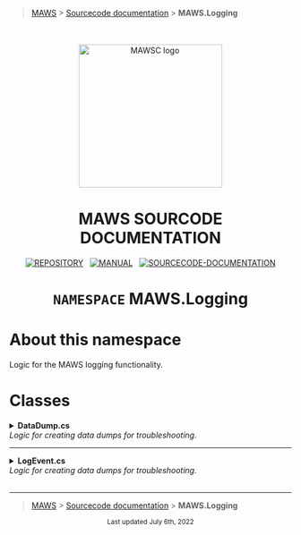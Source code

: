 > [MAWS][1] &gt; [Sourcecode documentation][2] &gt; **MAWS.Logging**

<br>
<br>
<div align="center">
  <img src="../../.github/Logos/maws-logo-web-service-512x256.png" alt="MAWSC logo" width="256">
  <h1> 
    MAWS SOURCODE DOCUMENTATION
  </h1>

  [![REPOSITORY](https://img.shields.io/badge/REPOSITORY-550055?style=for-the-badge)][1]&nbsp;&nbsp;&nbsp;[![MANUAL](https://img.shields.io/badge/MANUAL-550055?style=for-the-badge)][3]&nbsp;&nbsp;&nbsp;[![SOURCECODE-DOCUMENTATION](https://img.shields.io/badge/SOURCECODE%20DOCUMENTATION-8e008e?style=for-the-badge)][2]

</div>

<div align="center">

# **`NAMESPACE`** MAWS.Logging

</div>

# About this namespace

Logic for the MAWS logging functionality.

# Classes

<details>
<summary>
  <b>DataDump.cs</b><br>
  <i>Logic for creating data dumps for troubleshooting.</i>
</summary>

***

### `DataDump()`

Create an data dump logfile.

#### Operation

1. Create a data dump message.
2. Verify the "C:/MAWS/Datadump/" directory exists.
3. Write the data dump message to a local file.

#### Notes

* This method is only used for debugging, and should not be used in production.
* You can use this functionality anywhere by placing the line `Logging.DataDump.WriteDump();` where you want the data dump to take place.
* **\[2]** This is a failsafe to make sure that the "C:/MAWS/Datadump/" exists prior to writing to it.
* **\[3]** The logfile is always written to "C:/MAWS/Datadump/"

</details>

***

<details>
<summary>
  <b>LogEvent.cs</b><br>
  <i>Logic for creating data dumps for troubleshooting.</i>
</summary>

***

### `Trace()`

Create a basic tracing log.

#### Operation

1. Write the tracing information to a local file.

#### Notes

* **\[1]** Since tracing logs are pretty simple, and just have basic data, we'll just pass the relevant information to the method that writes the file.

### `Debug()`

Create a basic debug log.

#### Operation

1. Write the debug information to a local file.

#### Notes

* **\[1]** Since debug logs are pretty simple, and just have basic data, we'll just pass the relevant information to the method that writes the file.

### `OptObj()`

Create an OptionObject2015 log.

#### Operation

1. Write the OptionObject2015 information to a local file.

#### Notes

* **\[1]** Since OptionObject2015 logs are pretty simple, and just have basic data, we'll just pass the relevant information to the method that writes the file.

### `ToFile(string logMessage)`

Create a log for something that isn't for an OptionObject.

#### Operation

1. Confirm that a log should be written for this event.
1. If a log should be written, write the logMessage and relevent data to a local file.

#### Notes

* There are two different `ToFile()` methods. This one includes a "logMessage", and is used for anything other than an OptionObject2015 logfile. 

### `ToFile()`

Create a log for an OptionObject.

#### Operation

1. Confirm that a log should be written for this event.
2. If a log should be written, write the OptionObject2015 data to a local file.

#### Notes

* There are two different `ToFile()` methods. This one doesn't include a "logMessage", and is only used for OptionObject2015 logfiles.

### `ConfirmShouldLogEvent()`

Confirm that a specific type of log should be written.

#### Operation

1. Cleanup the logMode setting value (see why [here][4]).
2. If the logMode is set to "all" or  contains the specific log event type (e.g., "trace"), then we should be logging this event.

#### Notes

* **\[2]** Technically we will return "true" if the event should be logged, and "false" if it should not.

### `WriteToFile(string logMessage)`

Create a log for something that isn't for an OptionObject.

#### Operation

1. Write the logMessage and relevent data to a local file.

#### Notes

* There are two different `WriteToFile()` methods. This one includes a "logMessage", and is used for anything other than an OptionObject2015 logfile. 

### `WriteToFile()`

Create a log for an OptionObject.

#### Operation

1. Write the OptionObject2015 data to a local file.

#### Notes

* There are two different `WriteToFile()` methods. This one doesn't include a "logMessage", and is only used for OptionObject2015 logfiles.

</details>

<br>

***

> [MAWS][1] &gt; [Sourcecode documentation][2] &gt; **MAWS.Logging**

[1]: https://github.com/spectrum-health-systems/MAWS
[2]: ../Sourcecode/MAWS-Sourcecode.md
[3]: ../Manual/MAWS-Manual.md
[4]: ../Sourcecode/MAWS-Sourcecode.md#standard-casingtrimming-of-values

<div align="center">
  <sub>
    Last updated July 6th, 2022
  </sub>
<br>